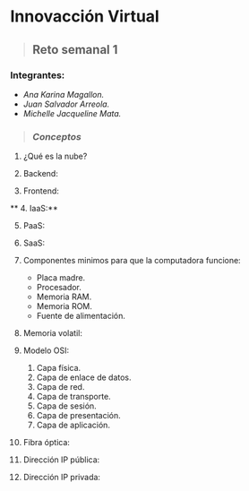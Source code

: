 # **Innovacción Virtual**
> ## Reto semanal 1

### Integrantes:
- *Ana Karina Magallon.*
- *Juan Salvador Arreola.*
- *Michelle Jacqueline Mata.*

> ### ***Conceptos***
 1. ¿Qué es la nube?

 2. Backend:

 3. Frontend:

** 4. IaaS:**

 5. PaaS:

 6. SaaS:

 7. Componentes minimos para que la computadora funcione:
     - Placa madre.
     - Procesador.
     - Memoria RAM.
     - Memoria ROM.
     - Fuente de alimentación.

 8. Memoria volatil:

 9. Modelo OSI:
     1. Capa física.
     2. Capa de enlace de datos.
     3. Capa de red.
     4. Capa de transporte.
     5. Capa de sesión.
     6. Capa de presentación.
     7. Capa de aplicación.
 
 10. Fibra óptica:

 11. Dirección IP pública:

 12. Dirección IP privada:
 
